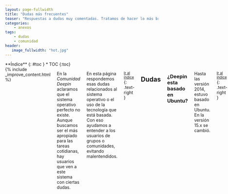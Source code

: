 ```yaml
---
layout: page-fullwidth
title: "Dudas más frecuentes"
teaser: "Respuestas a dudas muy comentadas. Tratamos de hacer lo más breve posible..."
categories:
    - anexos
tags:
    - dudas
    - comunidad
header:
   image_fullwidth: "hot.jpg"
---
```

<div class="row">
<div class="medium-4 medium-push-8 columns" markdown="1">
<div class="panel radius" markdown="1">
**Índice**
{: #toc }
*  TOC
{:toc}
</div>
</div><!-- /.medium-4.columns -->

<div class="medium-8 medium-pull-4 columns" markdown="1">
{% include _improve_content.html %}

En la *Comunidad Deepin* aclaramos que el sistema operativo  perfecto no existe. Aunque buscamos ser el más apropiado para las tareas cotidianas, hay usuarios que ven a este sistema con ciertas dudas.

En esta página respondemos esas dudas relacionados al sistema operativo o el uso de la tecnología que está basada. Con eso ayudamos a entender a los usuarios de grupos o comunidades, evitando malentendidos.

<small markdown="1">[Ir al índice](#toc)</small>
{: .text-right }
## Dudas
### ¿Deepin esta basado en Ubuntu?
Hasta las versión 2014, estuvo basado en Ubuntu. En la versión 15.x se cambió.

<small markdown="1">[Ir al índice](#toc)</small>
{: .text-right }

### ¿Deepin está basado en Debian?
Sí, para ganar estabilidad (
[Muy Linux](http://www.muylinux.com/2015/12/31/deepin-15/)).

Si no te gusta, prueba la versión Manjaro Deepin, hecha por la comunidad. [Revisa la página Instalación]({{ site.url }}/instalacion/).
<img class="t60" src="{{ site.urlimg }}header_homepage_13.jpg" alt="Paisaje">

<small markdown="1">[Ir al índice](#toc)</small>
{: .text-right }

### ¿Cuánto tiempo demora conocer Deepin?

Poco. Tanto así, que [las aplicaciones originales](https://www.deepin.org/en/original/) buscan simplificar la experiencia. Consulta la sección de Ayuda de cada aplicación.

Es más, tienes una tienda de aplicaciones para instalar aplicaciones y [juegos]({{ site.url }}{{ site.baseurl }}/games/).

<small markdown="1">[Ir al índice](#toc)</small>
{: .text-right }

### ¿Deepin tiene juegos?

Sí. Echa un vistazo en [Juegos para Deepin]({{ site.url }}{{ site.baseurl }}/games/). Lo puedes conseguir en la Deepin Store, Steam o con ayuda de [Crossover]({{ site.url }}{{ site.baseurl }}/apps/crossover/).

Adicionalmente tendrás que modificiar parte del código para optimizar el sistema operativo, como este vídeo.

<div class="flex-video">
        <iframe width="1280" height="720" src="//www.youtube.com/embed/CnSkR96iIpY" frameborder="0" allowfullscreen></iframe>
</div>

<small markdown="1">[Ir al índice](#toc)</small>
{: .text-right }

### ¿Existen pruebas de que Deepin te espía?

No. El sistema operativo, al ser de [código abierto]({{ site.url }}{{ site.baseurl }}/source/), se audita por la comunidad.

Sin embargo, usamos plugins para facilitar el uso con los servicios de la nube. Por ejemplo: reconocer la letra de la canción gracias a Netease, comprobar actualizaciones, enviar el registro de error al Feedback de Deepin, etcétera.

La mayoría de paquetes incluídos en Deepin son elaboradas junto a la comunidad de Debian. Pero, el resto de aplicaciones preinstaladas, en convenio con otras empresas, aplican otras condiciones de uso.

Fuente: [Distros da China - Deepin espiona usuários?](https://www.youtube.com/watch?v=utW1J4hEJhI), [Deepin.org](https://web.archive.org/web/20170703051201/https://www.deepin.org/cooperative/netease-cloud-music/)

<small markdown="1">[Ir al índice](#toc)</small>
{: .text-right }

### ¿Cómo consigo una copia de Deepin?
Visita [la página de descargas]({{ site.url }}{{ site.baseurl }}/download).

### ¿Es necesario piratear Deepin para usar?
Si te refieres de hacer métodos para que funcione Deepin, no.

Al ser libre te garantizamos compartir, estudiar, ejecutar y modificar. Aún así, los creadores pueden vender el producto, añadir versiones de pago u ofrecer ediciones empresariales para sustentarse económicamente.

Sin embargo, algunos componentes externos incluidos en Deepin son distribuidos de forma gratuita pero no permiten modificar su código. En el futuro, podrías reemplazar por otras más flexibles para que aprendas a usar Deepin editando su código.

### ¿Es lo mismo que Deepin sea software libre y de código abierto?
En esta infografía te aclaramos esa pregunta.

<img class="t60" src="{{ site.urlimg }}free-vs-gratis.jpg" alt="En la imagen describe los 4 principios del software libre, la diferencia con código abierto, así como las posibilidad de vender con el software libre.">

<small markdown="1">[Ir al índice](#toc)</small>
{: .text-right }

### ¿Deepin usa un núcleo Linux puro o modificado?
Modificado basado en una versión a largo plazo (LTS). Revisa el [código fuente]({{ site.url }}{{ site.baseurl }}/source) y las actividades que [puedes colaborar]({{ site.url }}{{ site.baseurl }}/actividades/kernel/).

Si tienes problemas con el núcleo, visita [la página para cambiar el núcleo de Linux]({{ site.url }}{{ site.baseurl }}/tips/kernel/).
<img class="t60" src="{{ site.urlimg }}header_homepage_13.jpg" alt="Paisaje">

<small markdown="1">[Ir al índice](#toc)</small>
{: .text-right }

### ¿Deepin es seguro?
Si actualizas el sistema operativo, es lo más seguro. Los reportes son [mostados en la página web](https://www.deepin.org/en/security-update/). El núcleo del sistema [está siendo auditado constante](https://lamiradadelreplicante.com/2017/09/01/agencia-alemana-de-ciberseguridad-el-generador-de-numeros-aleatorios-de-linux-es-seguro/).

<small markdown="1">[Ir al índice](#toc)</small>
{: .text-right }

### ¿Deepin tiene una página de ayuda?

Cada aplicación tiene un manual al pulsar la tecla F1 o el menú correspondiente.

En la versión 15.4, el manual está inglés. Pedimos disculpas.

### ¿El desarrollo de Deepin es amigable?

Es delicado, el lema "We are Change" es primodial en la comunidad de Deepin.

Buscamos mejorar nuestra comunicación para que cualquier usuario(a) puede disfrutar, comentar y mantener al tanto con los <a href="{{ site.url }}{{ site.baseurl }}/novedades">avances</a>. No olvides que los desarrolladores también se divierten.

Fuentes: Blog [victorhckinthefreeworld](https://victorhckinthefreeworld.com/2014/06/02/linux-apesta-y-los-linuxeros-tambien/) y [FOSS-heartbeat](http://sarah.thesharps.us/2016/12/30/update-on-sentiment-analysis-of-foss-communities/)

<small markdown="1">[Ir al índice](#toc)</small>
{: .text-right }

## Está en desarrollo

No olvides que estamos en [en Github](https://github.com/comunidad-deepin/comunidad-deepin.github.io).

{% include _improve_content.html %}

</div><!-- /.medium-8.columns -->
</div><!-- /.row -->
